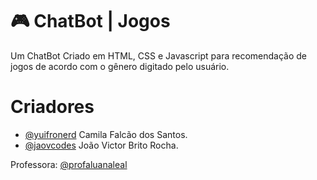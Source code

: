 # 🎮 ChatBot | Jogos
Um ChatBot Criado em HTML, CSS e Javascript para recomendação de jogos de acordo com o gênero digitado pelo usuário.

# Criadores
- [@yuifronerd](https://github.com/yuifronerd) Camila Falcão dos Santos.
- [@jaovcodes](https://github.com/jaovcodes) João Victor Brito Rocha.

Professora: [@profaluanaleal](https://github.com/ProfaLuanaLeal)
